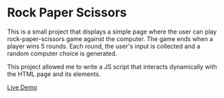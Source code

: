 # Rock Paper Scissors
This is a small project that displays a simple page where the user can play rock-paper-scissors game against the computer.
The game ends when a player wins 5 rounds. Each round, the user's input is collected and a random computer choice is generated.

This project allowed me to write a JS script that interacts dynamically with the HTML page and its elements.

[Live Demo](https://amtorrinha.github.io/odin-rock-paper-scissors/)
